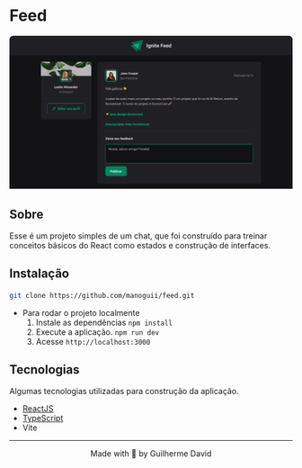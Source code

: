 # Feed

<img
  alt='Imagem do projeto'
  src='public/feed.png'
/>

## Sobre

Esse é um projeto simples de um chat, que foi construído para treinar conceitos básicos do React como estados e construção de interfaces.

## Instalação

```bash
git clone https://github.com/manoguii/feed.git
```

- Para rodar o projeto localmente
  1. Instale as dependências ```npm install```
  2. Execute a aplicação. ```npm run dev```
  3. Acesse `http://localhost:3000`

## Tecnologias

Algumas tecnologias utilizadas para construção da aplicação.

- [ReactJS](https://reactjs.org/)
- [TypeScript](https://www.typescriptlang.org/)
- Vite

---

<center>Made with 💙 by Guilherme David</center>
